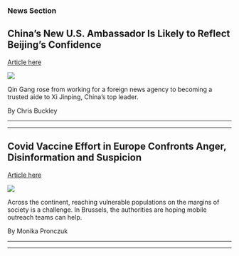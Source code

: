 ### News Section 
China’s New U.S. Ambassador Is Likely to Reflect Beijing’s Confidence
---------------------------------------------------------------------

[Article here](https://www.nytimes.com/2021/07/28/world/asia/china-ambassador-qin-gang.html)

[![](https://static01.nyt.com/images/2021/05/06/world/00china-ambassador-hfo/00china-ambassador-hfo-superJumbo.jpg)](https://www.nytimes.com/2021/07/28/world/asia/china-ambassador-qin-gang.html)

Qin Gang rose from working for a foreign news agency to becoming a trusted aide to Xi Jinping, China’s top leader.

By Chris Buckley

* * *

* * *

Covid Vaccine Effort in Europe Confronts Anger, Disinformation and Suspicion
----------------------------------------------------------------------------

[Article here](https://www.nytimes.com/2021/07/29/world/europe/brussels-vaccination-undocumented.html)

[![](https://static01.nyt.com/images/2021/07/27/world/27belgium-migrants-01/merlin_189866058_cd188b9c-782c-4429-ae9d-9f526bdae006-superJumbo.jpg)](https://www.nytimes.com/2021/07/29/world/europe/brussels-vaccination-undocumented.html)

Across the continent, reaching vulnerable populations on the margins of society is a challenge. In Brussels, the authorities are hoping mobile outreach teams can help.

By Monika Pronczuk

* * *

* * *
